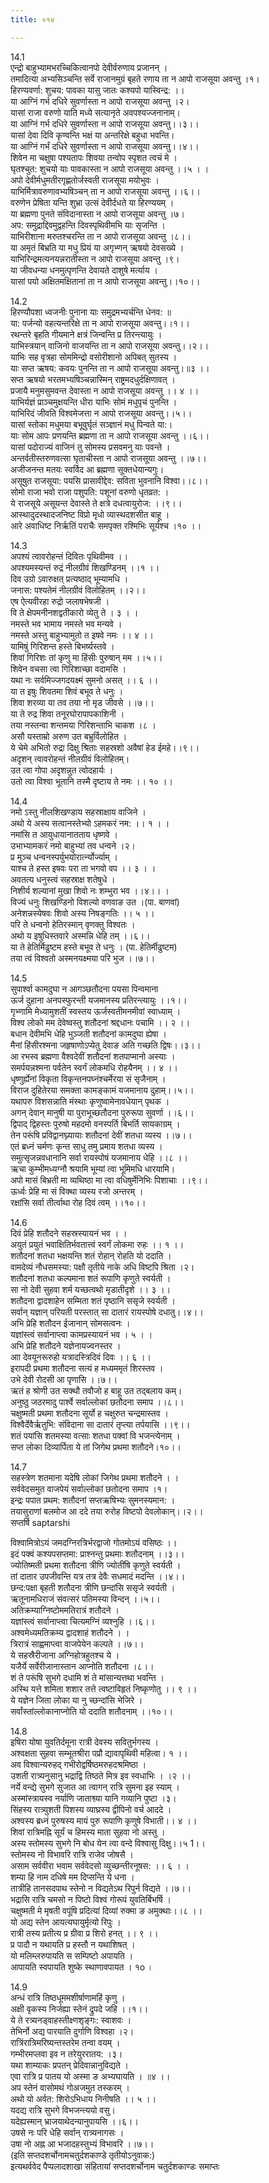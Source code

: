 ```yaml
---
title: ०१४

---
```

14.1  
एन्द्रो बाहुभ्यामभरच्चिकित्वानपो देवीर्वरुणाय प्रजानन् ।  
तमादित्या अभ्यसिञ्चन्ति सर्वे राजानमुग्रं बृहते रणाय ता न आपो राजसूया अवन्तु ।१।  
हिरण्यवर्णा: शुचय: पावका यासु जातः कश्यपो यास्विन्द्र: ।।  
या आग्निं गर्भ दधिरे सुवर्णास्ता न आपो राजसूया अवन्तु ।२।  
यासां राजा वरुणो याति मध्ये सत्यानृते अवपश्यज्जनानाम्।  
या आग्निं गर्भ दधिरे सुवर्णास्ता न आपो राजसूया अवन्तु।।३।।  
यासां देवा दिवि कृण्वन्ति भक्षं या अन्तरिक्षे बहुधा भवन्ति।  
या आग्निं गर्भं दधिरे सुवर्णास्ता न आपो राजसूया अवन्तु।।४।।  
शिवेन मा चक्षुषा पश्यतापः शिवया तन्वोप स्पृशत त्वचं मे ।  
घृतश्चुत: शुचयो याः पावकास्ता न आपो राजसूया अवन्तु ।।५ । ।  
अपो देवीर्मधुमतीरगृह्णतोर्जस्वती राजसूया मयोभुवः ।  
याभिर्मित्रावरुणावभ्यषिञ्चन् ता न आपो राजसूया अवन्तु ।।६।।  
वरुणेन प्रेषिता यन्ति शुभ्रा उत्सं देवीर्दधते या हिरण्ययम् ।  
या ब्रह्मणा पुनते संविदानास्ता न आपो राजसूया अवन्तु ।७।  
अप: समुद्राद्दिवमुद्वहन्ति दिवस्पृथिवीमभि याः सृजन्ति ।  
याभिरीशाना मरुतश्चरन्ति ता न आपो राजसूया अवन्तु ।८।।  
या अमृतं बिभ्रति या मधु प्रियं या अगृभ्णन् ऋषयो देवसख्ये ।  
याभिरिन्द्रमत्यनयन्नरातीस्ता न आपो राजसूया अवन्तु ।९।  
या जीवधन्या धनमुत्पृणन्ति देवायते दाशुषे मर्त्याय ।  
यासां पयो अक्षितमक्षितानां ता न आपो राजसूया अवन्तु।।१०।।  
  
14.2  
हिरण्यौपशा ध्वजनीः पुनाना याः समुद्रमभ्यर्चन्ति धेनव: ॥  
या: पर्जन्यो वहत्यन्तरिक्षे ता न आपो राजसूया अवन्तु।।१।।  
रथन्तरे बृहति गीयमाने क्षत्रं जिन्वन्ति प्र तिरन्त्यायुः ।  
याभिस्त्रयान् वाजिनो वाजयन्ति ता न आपो राजसूया अवन्तु।।२।।  
याभिः सह वृत्रहा सोममिन्द्रो वसोरीशानो अपिबत् सुतस्य ।  
याः सप्त ऋषय: कवयः पुनन्ति ता न आपो राजसूया अवन्तु।॥३ ।।  
सप्त ऋषयो भरतमभ्यषिञ्चन्नास्मिन् राष्ट्रमदधुर्दक्षिणावत् ।  
प्रजायै मनुमसुमवन्त देवास्ता न आपो राजसूया अवन्तु ।। ४ ।।  
याभिर्यज्ञं प्राञ्चमुक्षयन्ति धीरा याभिः सोमं मधुपृचं पुनन्ति ।  
याभिरिदं जीवति विश्वमेजत्ता न आपो राजसूया अवन्तु।।५।।  
यासां स्तोका मधुमया बभूवुर्घृतं सञ्ज्ञानं मधु पिन्वते या:।  
याः सोम आपः प्रणयन्ति ब्रह्मणा ता न आपो राजसूया अवन्तु ।।६।।  
यासां पदोराज्यं वाजिनं तु सोमस्य प्रसवमनु याः पवन्ते ।  
अन्तर्वतीस्तरुणवत्सा घृताचीस्ता न आपो राजसूया अवन्तु ।।७।।  
अजीजनन्त मतयः स्वर्विद आ ब्रह्मणा सूक्तधेयान्यगुः।  
असूषुत राजसूया: पयसि प्रासावीद्देव: सविता भुवनानि विश्वा।।८।।  
सोमो राजा भवो राजा पशुपति: पशूनां वरुणो धृतव्रत: ।  
ये राजसूये असूयन्त देवास्ते ते क्षत्रे दधत्वायुरोज: ।।९।।  
आस्थादुदस्थादजनिष्ट विप्रो मृधो व्यास्थदशसीत बाहू ।  
आरे अवाधिष्ट निर्ऋतिं पराचैः समपृक्त रश्मिभिः सूर्यश्च ।१० ।।  
  
14.3  
अपश्यं त्वावरोहन्तं दिवितः पृथिवीमव ।।  
अपश्यमस्यन्तं रुद्रं नीलग्रीवं शिखण्डिनम् ।।१ ।।  
दिव उग्रो ऽवारुक्षत् प्रत्यष्ठाद् भूम्यामधि ।  
जनास: पश्यतेमं नीलग्रीवं विलोहितम् ।।२।।  
एष ऐत्यवीरहा रुद्रो जलाषभेषजी ।  
वि ते क्षेपमनीनशद्वतीकारो व्येतु ते । ३ । ।  
नमस्ते भव भामाय नमस्ते भव मन्यवे ।  
नमस्ते अस्तु बाहुभ्यामुतो त इषवे नमः ।। ४ ।।  
यामिषुं गिरिशन्त हस्ते बिभर्ष्यस्तवे ।  
शिवां गिरिशः तां कृणु मा हिंसीः पुरुषान् मम ।।५।।  
शिवेन वचसा त्वा गिरिशाच्छा वदामसि ।  
यथा नः सर्वमिज्जगदयक्ष्मं सुमनो असत् ।। ६ ।।  
या त इषुः शिवतमा शिवं बभूव ते धनुः ।  
शिवा शरव्या या तव तया नो मृड जीवसे ।।७।।  
या ते रुद्र शिवा तनूरघोरापापकाशिनी ।  
तया नस्तन्वा शन्तमया गिरिशन्ताभि चाकश ।८ ।  
असौ यस्ताम्रो अरुण उत बभ्रुर्विलोहित ।  
ये चेमे अभितो रुद्रा दिक्षु श्रिताः सहस्रशो अवैषां हेड ईमहे।।९।।  
अदृशन् त्वावरोहन्तं नीलग्रीवं विलोहितम्।  
उत त्वा गोपा अदृशन्नुत त्वोदहार्यः ।  
उतो त्वा विश्वा भूतानि तस्मै दृष्टाय ते नमः ।। १० ।।  
  
14.4  
नमो ऽस्तु नीलशिखण्डाय सहस्राक्षाय वाजिने ।  
अथो ये अस्य सत्वानस्तेभ्यो ऽहमकरं नम: ।। १ । ।  
नमांसि त आयुधायानातताय धृष्णवे ।  
उभाभ्यामकरं नमो बाहुभ्यां तव धन्वने ।२।  
प्र मुञ्च धन्वनस्पर्युभयोरार्त्न्योर्ज्याम् ।  
याश्च ते हस्त इषवः परा ता भगवो वप ।। ३ । ।  
अवतत्य धनुस्त्वं सहस्राक्ष शतेषुधे ।  
निशीर्य शल्यानां मुखा शिवो नः शम्भुरा भव ।।४।। ।  
विज्यं धनुः शिखण्डिनो विशल्यो वणवाङ उत ।(पा. बाणवां)  
अनेशन्नस्येषवः शिवो अस्य निषङ्गतिः ।। ५ ।।  
परि ते धन्वनो हेतिरस्मान् वृणक्तु विश्वतः ।  
अथो य इषुधिस्तवारे अस्मन्नि धेहि तम् ।।६।।  
या ते हेतिर्मिढुष्टम हस्ते बभूव ते धनुः । (पा. हेतिर्मीढुष्टम)  
तया त्वं विश्वतो अस्मनयक्ष्मया परि भुज ।।७।।  
   
14.5  
सुपार्श्वा कामदुघा न आगञ्छतौदना पयसा पिन्वमाना  
ऊर्ज दुहाना अनपस्फुरन्ती यजमानस्य प्रतिरन्त्यायुः ।।१।।  
गृभ्णामि मेध्यामुशतीं स्वस्तय ऊर्जस्वतीमनमीवां स्वाध्याम् ।  
विश्व लोको मम देवेष्वस्तु शतौदनां श्रद्दधानः पचामि ।। २ ।।  
बधान देवीमभि धेहि भुञ्जती शतौदनां कामदुघा ह्येषा ।  
मैनां हिंसीरश्मना जहृषाणोऽप्येतु देवाङ अति गच्छति द्विषः।।३।।  
आ रभस्व ब्रह्मणा वैश्वदेवीं शतौदनां शतपाप्मानो अस्याः ।  
समर्पयन्नश्मना पर्वतेन स्वर्गं लोकमधि रोहयैनम् ।। ४ ।।  
धृष्णुर्ह्येनां विकृता विकृन्तनपघ्नंश्चर्मेरया सं सृजैनाम् ।  
विराज दुहितेरया समक्ता कामङ्कामं यजमानाय दुहाम्।।५।।  
यथापरु विशसन्नाति मंस्थाः कृणुष्वामेनावधेयान् पृथक ।  
अगन् देवान् मानुषी या पुराभूच्छतौदना पुरुरूपा सुवर्णा ।।६।।  
द्विपाद् द्विहस्तः पुरुषो महदमो वनस्पर्ति बिभर्ति सायकाग्रम् ।  
तेन परूंषि प्रविद्वानघ्न्यायाः शतौदनां देवीं शतधा व्यस्य ।।७।।  
एतं ब्रध्नं चर्मणः कृन्त साधु तमु प्रमाय शतधा व्यस्य ।  
समुत्सृजन्नवधानानि सर्वा रायस्पोषं यजमानाय धेहि ।।८ ।।  
ऋचा कुम्भीमध्यग्नौ श्रयामि भूम्यां त्वा भूमिमधि धारयामि।  
अपो मासं बिभ्रती मा व्यथिष्ठा मा त्वा वधिषुर्मेनिभिः पिशाचाः ।।९।।  
ऊर्ध्वः प्रेहि मा सं विक्था व्यस्य रजो अन्तरम् ।  
रक्षांसि सर्वा तीर्त्वाथा रोह दिवं त्वम् ।।१०।।  
  
14.6  
दिवं प्रेहि शतौदने सहस्रस्यायनं भव । ।  
अयुतं प्रयुतं भवाक्षितिर्भवतात्त्वं स्वर्गं लोकमा रुहः ।। १ ।।  
शतौदनां शतधा भक्षयन्ति शतं रोहान् रोहति यो ददाति ।  
वामदेव्यं नौधसमस्या: पक्षौ तृतीये नाके अधि विष्टपि श्रिता ।२।  
शतौदनां शतधा कल्पमाना शतं रूपाणि कृणुते स्वर्यती ।  
सा नो देवी सुहवा शर्म यच्छत्वथो मृडातीदृशे ।। ३ ।।  
शतौदना द्वादशाहेन सम्मिता शतं पृष्ठानि ससृजे स्वर्यती ।  
सर्वान् यज्ञान् परियती परस्तात् सा दातारं रायस्पोषे दधातु।।४।।  
अभि प्रेहि शतौदन ईजानान् सोमसत्वनः ।  
यज्ञांस्त्वं सर्वानाप्त्वा कामप्रस्यायनं भव । ५ । ।  
अभि प्रेहि शतौदने यज्ञेनायज्वनस्तर ।  
आा देवयूनरूरुहो यत्रादस्त्रिदिवं दिवः ।। ६ ।।  
इरापदी प्रथमा शतौदना सत्यं ह मध्यममृतं शिरस्तव ।  
उभे देवी रोदसी आ पृणासि ।।७।।  
ऋतं ह श्रोणी उत सक्थौ तवौजो ह बाहू उत तद्बलाय कम्।  
अनुष्ठु जठरमादु पार्श्वे सर्वाल्लोकां छतौदना समाप ।।८।।  
चक्षुष्मती प्रथमा शतौदना सूर्यो ह चक्षुरुत चन्द्रमास्तव ।  
विश्वैर्देवैर्ऋतुभि: संविदाना सा दातारं तृप्त्या तर्पयासि ।।९।।  
शतं पयांसि शतमस्या वत्साः शतधा पक्वां वि भजन्त्येनाम् ।  
सप्त लोका दिव्यार्पिता ये तां जिगेथ प्रथमा शतौदने।१०।।  
  
14.7  
सहस्त्रेण शतमाना यदेषि लोकां जिगेथ प्रथमा शतौदने । ।  
सर्ववेदसमुत वाजपेयं सर्वाल्लोकां छतोदना समाप ।१।  
इन्द्रः पपात प्रथम: शतौदनां सप्तऋषिभ्यः सुमनस्यमान: ।  
तयासुराणां बलमोज आ ददे तया रुरोह विष्टपो देवलोकान्।।२।।  
सप्तर्षि saptarshi  
  
विश्वामित्रोऽयं जमदग्निरत्रिर्भरद्वाजो गोतमोऽयं वसिष्ठः ।।  
इदं पक्वं कश्यपसप्तमा: प्राश्नन्तु प्रथमाः शतौदनाम् ।।३।।  
ज्योतिष्मती प्रथमा शतौदना त्रीणि ज्योतींषि कृणुते स्वर्यती ।  
तां दातार उपजीवन्ति यत्र तत्र देवैः सधमादं मदन्ति ।।४।।  
छन्द:पक्षा बृहती शतौदना त्रीणि छन्दांसि ससृजे स्वर्यती ।  
ऋतूनामधिराजं संवत्सरं पतिमस्या विन्दन् ।।५।।  
अतिक्रम्याग्निष्टोममतिरात्रं शतौदने ।  
यज्ञांस्त्वं सर्वानाप्त्वा चित्यमग्निं व्यश्नुहि ।।६।।  
अश्वमेध्यमतिक्रम्य द्वादशाहं शतौदने । ।  
त्रिरात्रं साह्वमाप्त्वा वाजपेयेन कल्पते ।।७।।  
ये सहस्रैरीजाना अग्निहोत्रहुतश्च ये ।  
यजैर्ये सर्वेरीजानास्तान आप्नोति शतौदना ।८।।  
शं ते परूंषि सुभगे दधामि शं ते मांसान्यत्तथा भवन्ति ।  
अस्थि यत्ते शमिता शशार तत्ते त्वष्टाविहृतं निष्कृणोतु ।। ९ ।।  
ये यज्ञेन जिता लोका या नु च्छन्दांसि भेजिरे ।  
सर्वांस्तांल्लोकानाप्नोति यो ददाति शतौदनाम् ।।१०।।  
  
14.8  
इषिरा योषा युवतिर्दमूना रात्री देवस्य सवितुर्भगस्य ।  
अश्वक्षता सुहवा सम्भूतश्रीरा पप्रौ द्यावापृथिवी महित्वा। १ ।।  
अव विश्वान्यरुहद् गभीरोद्वर्षिष्ठमरुहदश्रमिष्ठा ।  
उशती रात्र्यनुसानु भद्राद्वि तिष्ठते मित्र इव स्वधाभिः । ।२ ।।  
नर्ये वन्द्ये सुभगे सुजात आ त्वागन् रात्रि सुमना इह स्याम् ।  
अस्मांस्त्रायस्व नर्याणि जाताश्व्या यानि गव्यानि पुष्टा ।३।  
सिंहस्य रात्र्युशती पिशस्य व्याघ्रस्य द्वीपिनो वर्च आददे ।  
अश्वस्य ब्रध्नं पुरुषस्य मायं पुरु रूपाणि कृणुषे विभाती।। ४ ।।  
शिवां रात्रिमह्नि सूर्यं च हिमस्य माता सुहवा नो अस्तु ।  
अस्य स्तोमस्य सुभगे नि बोध येन त्वा वन्दे विश्वासु दिक्षु।।५ 1।।  
स्तोमस्य नो विभावरि रात्रि राजेव जोषसै ।  
असाम सर्ववीरा भवाम सर्ववेदसो व्युच्छन्तीरनूषस: ।। ६ । ।  
शम्या हि नाम दधिषे मम दिप्सन्ति ये धना ।  
तात्रीहि तानसदपाथ स्तेनो न विद्यतेऽथ रिपुर्न विद्यते ।।७।।  
भद्रासि रात्रि चमसो न पिष्टो विश्वं गोरूपं युवतिर्बिभर्षि ।  
चक्षुष्मती मे मृषती वपूंषि प्रदित्यां दिव्यां रुक्मा ङ अमुक्थाः।।८ ।।  
यो अद्य स्तेन आयत्यघायुर्मृत्यो रिपुः ।  
रात्री तस्य प्रतीत्य प्र ग्रीवा प्र शिरो हनत् ।। ९ ।।  
प्र पादौ न यथायति प्र हस्तौ न यथाशिषत् ।  
यो मलिम्लरुपायति स सम्पिष्टो अपायति ।  
आपायति स्वपायति शुष्के स्थाणावपायत । १o ।  
  
14.9  
अन्धं रात्रि तिष्ठधूममशीर्षाणामहिं कृणु ।  
अक्षी वृकस्य निर्जह्या स्तेनं द्रुपदे जहि ।।१।।  
ये ते रत्र्यनड्वाहस्तीक्ष्णशृङ्गः: स्वाशवः ।  
तेभिर्नो अद्य पारयाति दुर्गाणि विश्वहा ।२।  
रात्रिंरात्रिमरिष्यन्तस्तरेम तन्वा वयम् ।  
गम्भीरमप्लवा इव न तरेयुररातय: ।३।  
यथा शाम्याकः प्रपतन् प्रेदिवान्नानुविद्यते ।  
एवा रात्रि प्र पातय यो अस्मा ङ अभ्यघायति । ॥४ ।।  
अप स्तेनं वासोमथं गोअजमुत तस्करम् ।  
अथो यो अर्वत: शिरोऽभिधाय निनीषति ।। ५ ।।  
यदद्य रात्रि सुभगे विभजन्त्ययो वसु।  
यदेह्यस्मान् भ्राजयाथेदन्यानुपायसि ।।६।।  
उषसे नः परि धेहि सर्वान् रात्र्यनागसः ।  
उषा नो अह्न आ भजादहस्तुभ्यं विभावरि ।।७।।  
(इति सप्तदशर्चोनामचतुर्दशकाण्डे तृतीयोऽनुवाक:)  
इत्यथर्ववेद पैप्पलादशाखा संहितायां सप्तदशर्चोनाम चतुर्दशकाण्डः समाप्तः